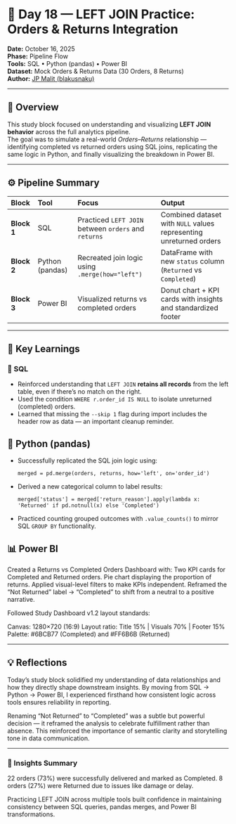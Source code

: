# 🧩 Day 18 — LEFT JOIN Practice: Orders & Returns Integration

**Date:** October 16, 2025  
**Phase:** Pipeline Flow  
**Tools:** SQL • Python (pandas) • Power BI  
**Dataset:** Mock Orders & Returns Data (30 Orders, 8 Returns)  
**Author:** [JP Malit (blakusnaku)](https://github.com/blakusnaku)

---

## 🧭 Overview
This study block focused on understanding and visualizing **LEFT JOIN behavior** across the full analytics pipeline.  
The goal was to simulate a real-world *Orders–Returns* relationship — identifying completed vs returned orders using SQL joins, replicating the same logic in Python, and finally visualizing the breakdown in Power BI.

---

## ⚙️ Pipeline Summary

| Block | Tool | Focus | Output |
|:------|:-----|:------|:--------|
| **Block 1** | SQL | Practiced `LEFT JOIN` between `orders` and `returns` | Combined dataset with `NULL` values representing unreturned orders |
| **Block 2** | Python (pandas) | Recreated join logic using `.merge(how="left")` | DataFrame with new `status` column (`Returned` vs `Completed`) |
| **Block 3** | Power BI | Visualized returns vs completed orders | Donut chart + KPI cards with insights and standardized footer |

---

## 📘 Key Learnings

### 🧩 SQL
- Reinforced understanding that `LEFT JOIN` **retains all records** from the left table, even if there’s no match on the right.  
- Used the condition `WHERE r.order_id IS NULL` to isolate unreturned (completed) orders.  
- Learned that missing the `--skip 1` flag during import includes the header row as data — an important cleanup reminder.  

## 🐍 Python (pandas)
- Successfully replicated the SQL join logic using:
  ```
  merged = pd.merge(orders, returns, how='left', on='order_id')
  ```
- Derived a new categorical column to label results:
  ```
  merged['status'] = merged['return_reason'].apply(lambda x: 'Returned' if pd.notnull(x) else 'Completed')
  ```
- Practiced counting grouped outcomes with `.value_counts()` to mirror SQL `GROUP BY` functionality.

## 📊 Power BI

Created a Returns vs Completed Orders Dashboard with:
Two KPI cards for Completed and Returned orders.
Pie chart displaying the proportion of returns.
Applied visual-level filters to make KPIs independent.
Reframed the “Not Returned” label → “Completed” to shift from a neutral to a positive narrative.

Followed Study Dashboard v1.2 layout standards:

Canvas: 1280×720 (16:9)
Layout ratio: Title 15% | Visuals 70% | Footer 15%
Palette: #6BCB77 (Completed) and #FF6B6B (Returned)

---

## 💡 Reflections
Today’s study block solidified my understanding of data relationships and how they directly shape downstream insights.
By moving from SQL → Python → Power BI, I experienced firsthand how consistent logic across tools ensures reliability in reporting.

Renaming “Not Returned” to “Completed” was a subtle but powerful decision — it reframed the analysis to celebrate fulfillment rather than absence. This reinforced the importance of semantic clarity and storytelling tone in data communication.

---

### 🧠 Insights Summary
22 orders (73%) were successfully delivered and marked as Completed.
8 orders (27%) were Returned due to issues like damage or delay.

Practicing LEFT JOIN across multiple tools built confidence in maintaining consistency between SQL queries, pandas merges, and Power BI transformations.
 